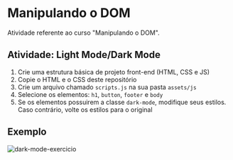 # Manipulando o DOM

Atividade referente ao curso "Manipulando o DOM".

## Atividade: Light Mode/Dark Mode

1. Crie uma estrutura básica de projeto front-end (HTML, CSS e JS)
2. Copie o HTML e o CSS deste repositório
3. Crie um arquivo chamado `scripts.js` na sua pasta `assets/js`
4. Selecione os elementos: `h1`, `button`, `footer` e `body`
5. Se os elementos possuirem a classe `dark-mode`, modifique seus estilos. Caso contrário, volte os estilos para o original

## Exemplo

![dark-mode-exercicio](https://user-images.githubusercontent.com/93055468/157134026-37900746-2e75-420f-b824-918dc4be1beb.gif)
